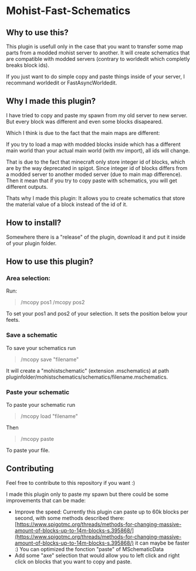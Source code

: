 # Mohist-Fast-Schematics

## Why to use this?

This plugin is usefull only in the case that you want to transfer some map parts from a modded mohist server to another. It will create schematics
that are compatible with modded servers (contrary to worldedit which completly breaks block ids).

If you just want to do simple copy and paste things inside of your server, I recommand worldedit or FastAsyncWorldedit.

## Why I made this plugin?

I have tried to copy and paste my spawn from my old server to new server. But every block was different and even some blocks disapeared.

Which I think is due to the fact that the main maps are different:

If you try to load a map with modded blocks inside which has a different main world than your actual main world (with mv import), all ids will change.

That is due to the fact that minecraft only store integer id of blocks, which are by the way deprecated in spigot. Since integer id of blocks differs from a modded server
to another moded server (due to main map difference). Then it mean that if you try to copy paste with schematics, you will get different outputs.

Thats why I made this plugin: It allows you to create schematics that store the material value of a block instead of the id of it.

## How to install?

Somewhere there is a "release" of the plugin, download it and put it inside of your plugin folder.

## How to use this plugin?

### Area selection:

Run:
> /mcopy pos1
> /mcopy pos2

To set your pos1 and pos2 of your selection. It sets the position below your feets.

### Save a schematic

To save your schematics run
> /mcopy save "filename"

It will create a "mohistschematic" (extension .mschematics) at path pluginfolder/mohistschematics/schematics/filename.mschematics.

### Paste your schematic

To paste your schematic run
> /mcopy load "filename"

Then
> /mcopy paste

To paste your file.


## Contributing

Feel free to contribute to this repository if you want :)

I made this plugin only to paste my spawn but there could be some improvements that can be made:

* Improve the speed: Currently this plugin can paste up to 60k blocks per second, with some methods described there: [https://www.spigotmc.org/threads/methods-for-changing-massive-amount-of-blocks-up-to-14m-blocks-s.395868/](https://www.spigotmc.org/threads/methods-for-changing-massive-amount-of-blocks-up-to-14m-blocks-s.395868/)
it can maybe be faster :) You can optimized the fonction "paste" of MSchematicData
* Add some "axe" selection that would allow you to left click and right click on blocks that you want to copy and paste.
